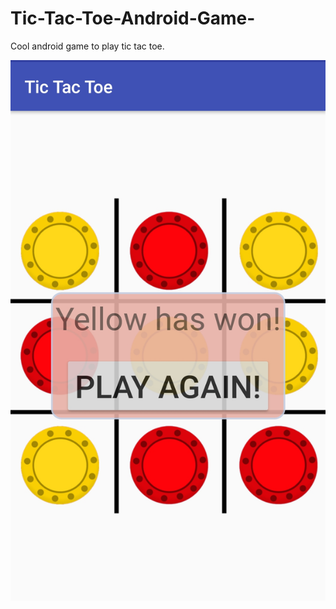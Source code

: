 # Tic-Tac-Toe-Android-Game-
Cool android game to play tic tac toe.

![Alt text](/app/src/main/res/drawable/screenshot.jpg?raw=true "Screenshot of the game")

